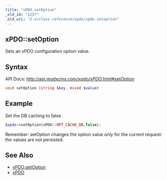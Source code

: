 ```yaml
---
title: "xPDO.setOption"
_old_id: "1257"
_old_uri: "2.x/class-reference/xpdo/xpdo.setoption"
---
```


## xPDO::setOption 

Sets an xPDO configuration option value.

## Syntax 

API Docs: <http://api.modxcms.com/xpdo/xPDO.html#setOption>

``` php 
void setOption (string $key, mixed $value)
```

## Example 

Set the DB caching to false.

``` php 
$xpdo->setOption(xPDO::OPT_CACHE_DB,false);
```

Remember: setOption changes the option value _only_ for the current request: the values are not persisted.

## See Also 

- [xPDO.getOption](xpdo/class-reference/xpdo/xpdo.getoption "xPDO.getOption")
- [xPDO](xpdo/class-reference/xpdo "xPDO")
